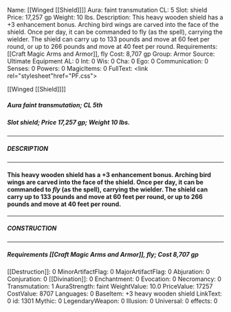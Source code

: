 Name: [[Winged [[Shield]]]]
Aura: faint transmutation
CL: 5
Slot: shield
Price: 17,257 gp
Weight: 10 lbs.
Description: This heavy wooden shield has a +3 enhancement bonus. Arching bird wings are carved into the face of the shield. Once per day, it can be commanded to fly (as the spell), carrying the wielder. The shield can carry up to 133 pounds and move at 60 feet per round, or up to 266 pounds and move at 40 feet per round.
Requirements: [[Craft Magic Arms and Armor]], fly
Cost: 8,707 gp
Group: Armor
Source: Ultimate Equipment
AL: 0
Int: 0
Wis: 0
Cha: 0
Ego: 0
Communication: 0
Senses: 0
Powers: 0
MagicItems: 0
FullText: <link rel="stylesheet"href="PF.css"><div class="heading"><p class="alignleft">[[Winged [[Shield]]]]</p><div style="clear: both;"></div></div><div><h5><b>Aura </b>faint transmutation; <b>CL </b>5th</h5><h5><b>Slot </b>shield; <b>Price </b>17,257 gp; <b>Weight </b>10 lbs.</h5></div><hr/><div><h5><b>DESCRIPTION</b></h5></div><hr/><div><h4><p>This heavy wooden shield has a +3 enhancement bonus. Arching bird wings are carved into the face of the shield. Once per day, it can be commanded to <i>fly</i> (as the spell), carrying the wielder. The shield can carry up to 133 pounds and move at 60 feet per round, or up to 266 pounds and move at 40 feet per round.</p></h4></div><hr/><div><h5><b>CONSTRUCTION</b></h5></div><hr/><div><h5><b>Requirements </b>[[Craft Magic Arms and Armor]], <i>fly</i>; <b>Cost </b>8,707 gp</h5></div>
[[Destruction]]: 0
MinorArtifactFlag: 0
MajorArtifactFlag: 0
Abjuration: 0
Conjuration: 0
[[Divination]]: 0
Enchantment: 0
Evocation: 0
Necromancy: 0
Transmutation: 1
AuraStrength: faint
WeightValue: 10.0
PriceValue: 17257
CostValue: 8707
Languages: 0
BaseItem: +3 heavy wooden shield
LinkText: 0
id: 1301
Mythic: 0
LegendaryWeapon: 0
Illusion: 0
Universal: 0
effects: 0
